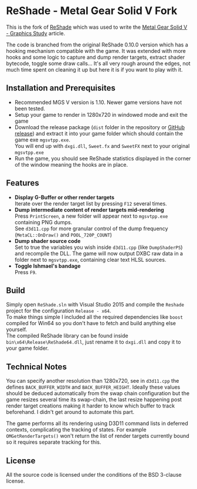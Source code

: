 ReShade - Metal Gear Solid V Fork
===

This is the fork of [ReShade](https://reshade.me/) which was used to write the [Metal Gear Solid V - Graphics Study](http://www.adriancourreges.com/blog/2017/12/15/mgs-v-graphics-study/) article.

The code is branched from the original ReShade 0.10.0 version which has a hooking mechanism compatible with the game.
It was extended with more hooks and some logic to capture and dump render targets, extract shader bytecode, toggle some draw calls... 
It's all very rough around the edges, not much time spent on cleaning it up but here it is if you want to play with it. 

## Installation and Prerequisites

- Recommended MGS V version is 1.10. Newer game versions have not been tested. 
- Setup your game to render in 1280x720 in windowed mode and exit the game
- Download the release package (`dist` folder in the repository or [GitHub release](https://github.com/acourreges/reshade/releases/)) and extract it into your game folder which should contain the game exe `mgsvtpp.exe`.  
You will end up with `dxgi.dll`, `Sweet.fx` and `SweetFX` next to your original `mgsvtpp.exe`
- Run the game, you should see ReShade statistics displayed in the corner of the window meaning the hooks are in place.

## Features

- **Display G-Buffer or other render targets**  
Iterate over the render target list by pressing `F12` several times.
- **Dump intermediate content of render targets mid-rendering**  
Press `PrintScreen`, a new folder will appear next to `mgsvtpp.exe` containing PNG dumps.  
See `d3d11.cpp` for more granular control of the dump frequency (`MetaCL::OnDraw()` and `POOL_720P_COUNT`)
- **Dump shader source code**  
Set to true the variables you wish inside `d3d11.cpp` (like `DumpShaderPS`) and recompile the DLL. The game will now output DXBC raw data in a folder next to `mgsvtpp.exe`, containing clear text HLSL sources. 
- **Toggle Ishmael's bandage**  
Press `F9`.

## Build

Simply open `ReShade.sln` with Visual Studio 2015 and compile the `Reshade` project for the configuration `Release - x64`.  
To make things simple I included all the required dependencies like `boost` compiled for Win64 so you don't have to fetch and build anything else yourself.  
The compiled ReShade library can be found inside `bin\x64\Release\ReShade64.dll`, just rename it to `dxgi.dll` and copy it to your game folder. 

## Technical Notes

You can specify another resolution than 1280x720, see in `d3d11.cpp` the defines `BACK_BUFFER_WIDTH` and `BACK_BUFFER_HEIGHT`. 
Ideally these values should be deduced automatically from the swap chain configuration but the game resizes several time its swap-chain,
the last resize happening post render target creations making it harder to know which buffer to track beforehand. 
I didn't get around to automate this part. 

The game performs all its rendering using D3D11 command lists in deferred contexts, complicating the tracking of states. 
For example `OMGetRenderTargets()` won't return the list of render targets currently bound so it requires separate tracking 
for this.  

## License

All the source code is licensed under the conditions of the BSD 3-clause license.


